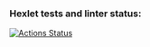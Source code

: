 ### Hexlet tests and linter status:
[![Actions Status](https://github.com/magnit56/java-project-71/actions/workflows/hexlet-check.yml/badge.svg)](https://github.com/magnit56/java-project-71/actions)